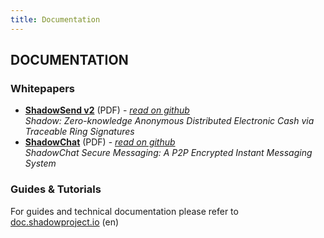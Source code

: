 ```yaml
---
title: Documentation
---
```


## DOCUMENTATION

### Whitepapers

- **[ShadowSend v2](https://github.com/shadowproject/whitepapers/releases/download/1.0/ShadowSend.pdf)** (PDF) - [_read on github_](https://github.com/shadowproject/whitepapers/blob/master/shadowcash_anon.pdf) <br>
_Shadow: Zero-knowledge Anonymous Distributed Electronic Cash via Traceable Ring Signatures_
- **[ShadowChat](https://github.com/shadowproject/whitepapers/releases/download/1.0/ShadowChat.pdf)** (PDF) - [_read on github_](https://github.com/shadowproject/whitepapers/blob/master/shadowcash_em.pdf) <br>
_ShadowChat Secure Messaging: A P2P Encrypted Instant Messaging System_

### Guides & Tutorials

<div class="message"> For guides and technical documentation please refer to <a href="https://doc.shadowproject.io">doc.shadowproject.io</a> (en)</div>
